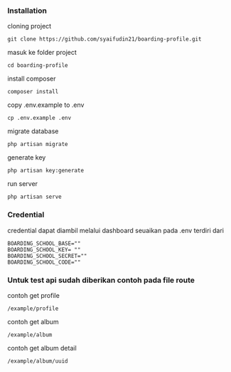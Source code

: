 ### Installation

cloning project
```
git clone https://github.com/syaifudin21/boarding-profile.git
```

masuk ke folder project
```
cd boarding-profile
```

install composer
```
composer install
```

copy .env.example to .env
```
cp .env.example .env
```

migrate database
```
php artisan migrate
```

generate key
```
php artisan key:generate
```

run server
```
php artisan serve
```

### Credential 
credential dapat diambil melalui dashboard seuaikan pada .env terdiri dari 
```
BOARDING_SCHOOL_BASE=""
BOARDING_SCHOOL_KEY= "" 
BOARDING_SCHOOL_SECRET="" 
BOARDING_SCHOOL_CODE="" 
```


### Untuk test api sudah diberikan contoh pada file route

contoh get profile
```
/example/profile
```

contoh get album
```
/example/album
```

contoh get album detail
```
/example/album/uuid
```

